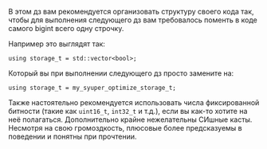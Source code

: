 В этом дз вам рекомендуется организовать структуру своего кода так, чтобы для выполнения следующего дз вам требовалось поменть в коде самого bigint всего одну строчку.

Например это выглядят так:
```
using storage_t = std::vector<bool>;
```
Который вы при выполнении следующего дз просто замените на:
```
using storage_t = my_syuper_optimize_storage_t;
```

Также настоятельно рекомендуется использовать числа фиксированной битности (такие как `uint16_t`, `int32_t` и т.д.), если вы как-то хотите на неё полагаться.
Дополнительно крайне нежелательны СИшные касты. Несмотря на свою громоздкость, плюсовые более предсказуемы в поведении и понятны при прочтении.
